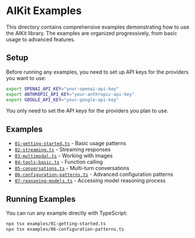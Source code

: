 # AIKit Examples

This directory contains comprehensive examples demonstrating how to use the AIKit library. The examples are organized progressively, from basic usage to advanced features.

## Setup

Before running any examples, you need to set up API keys for the providers you want to use:

```bash
export OPENAI_API_KEY="your-openai-api-key"
export ANTHROPIC_API_KEY="your-anthropic-api-key"
export GOOGLE_API_KEY="your-google-api-key"
```

You only need to set the API keys for the providers you plan to use.

## Examples

- [`01-getting-started.ts`](./01-getting-started.ts) - Basic usage patterns
- [`02-streaming.ts`](./02-streaming.ts) - Streaming responses
- [`03-multimodal.ts`](./03-multimodal.ts) - Working with images
- [`04-tools-basic.ts`](./04-tools-basic.ts) - Function calling
- [`05-conversations.ts`](./05-conversations.ts) - Multi-turn conversations
- [`06-configuration-patterns.ts`](./06-configuration-patterns.ts) - Advanced configuration patterns
- [`07-reasoning-models.ts`](./07-reasoning-models.ts) - Accessing model reasoning process

## Running Examples

You can run any example directly with TypeScript:

```bash
npx tsx examples/01-getting-started.ts
npx tsx examples/06-configuration-patterns.ts
```
